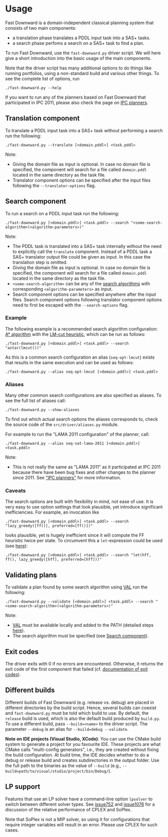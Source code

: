 # Usage

Fast Downward is a domain-independent classical planning system that consists of two main components:

-   a translation phase translates a PDDL input task into a SAS+ tasks. 
-   a search phase perfoms a search on a SAS+ task to find a plan.

To run Fast Downward, use the `fast-downward.py` driver script.
We will here give a short introduction into the basic usage of the main components. 

Note that the driver script has many additional options to do things like running portfolios, using a non-standard build and various other
things. To see the complete list of options, run

    ./fast-downward.py --help

If you want to run any of the planners based on Fast Downward that
participated in IPC 2011, please also check the page on
[IPC planners](ipc-planners.md).

## Translation component
To translate a PDDL input task into a SAS+ task without performing a search run the following:

    ./fast-downward.py --translate [<domain.pddl>] <task.pddl>

Note:

-   Giving the domain file as input is optional. 
    In case no domain file is specified, the component will search for a file called `domain.pddl` located in the same directory as the task file. 
-   Translator component options can be specified after the input files following the `--translator-options` flag.

## Search component
To run a search on a PDDL input task run the following:

    ./fast-downward.py [<domain.pddl>] <task.pddl> --search "<some-search-algorithm>(<algorithm-parameters>)"

Note:

-   The PDDL task is translated into a SAS+ task internally without the need to explicitly call the `translate` component.
    Instead of a PDDL task a SAS+ translator output file could be given as input. In this case the translation step is omitted.
-   Giving the domain file as input is optional. 
    In case no domain file is specified, the component will search for a file called `domain.pddl` located in the same directory as the task file. 
-   `<some-search-algorithm>` can be any of the [search algorithms](search/SearchAlgorithm.md) with corresponding `<algorithm-parameters>` as input.
-   Search component options can be specified anywhere after the input files. 
    Search component options following translator component options need to first be escaped with the `--search-options` flag.

### Example

The following example is a recommended search algorithm configuration:
[A* algorithm](search/SearchAlgorithm/#a_search_eager) with the [LM-cut heuristic](search/Evaluator/#landmark-cut_heuristic), which can be run as follows:

    ./fast-downward.py [<domain.pddl>] <task.pddl> --search "astar(lmcut())"

As this is a common search configuration an alias (`seq-opt-lmcut`) exists that results in the same execution and can be used as follows:

    ./fast-downward.py --alias seq-opt-lmcut [<domain.pddl>] <task.pddl>

### Aliases

Many other common search configurations are also specified as aliases. To see the full list of aliases call:

    ./fast-downward.py --show-aliases

To find out which actual search options the aliases corresponds to, check the source code of the `src/driver/aliases.py` module.

For example to run the "LAMA 2011 configuration" of the planner, call:

    ./fast-downward.py --alias seq-sat-lama-2011 [<domain.pddl>] <task.pddl> 

Note:

-   This is not really the same as "LAMA 2011" as it participated at IPC 2011
    because there have been bug fixes and other changes to the planner since 2011.
    See ["IPC planners"](ipc-planners.md) for more information. 

### Caveats

The search options are built with flexibility in mind, not ease of
use. It is very easy to use option settings that look plausible, yet
introduce significant inefficiencies. For example, an invocation like

    ./fast-downward.py [<domain.pddl>] <task.pddl> --search "lazy_greedy([ff()], preferred=[ff()])"

looks plausible, yet is hugely inefficient since it will compute the FF
heuristic twice per state. To circumvent this a `let`-expression could be used (see [here](search-plugin-syntax.md#variables_as_parameters)):

    ./fast-downward.py [<domain.pddl>] <task.pddl> --search "let(hff, ff(), lazy_greedy([hff], preferred=[hff]))"

## Validating plans
To validate a plan found by some search algorithm using [VAL](https://github.com/KCL-Planning/VAL) run the following:

    ./fast-downward.py --validate [<domain.pddl>] <task.pddl> --search "<some-search-algorithm>(<algorithm-parameters>)"

Note:

-   [VAL](https://github.com/KCL-Planning/VAL) must be available locally and added to the PATH (detailed steps [here](https://github.com/aibasel/downward/blob/main/BUILD.md#optional-plan-validator)).
-   The search algorithm must be specified (see [Search component](#search_component)).

## Exit codes

The driver exits with 0 if no errors are encountered. Otherwise, it
returns the exit code of the first component that failed (cf. [documentation of
exit codes](exit-codes.md)).


## Different builds

Different builds of Fast Downward (e.g. release vs. debug) are placed in
different directories by the build script. Hence, several builds can
coexist and `fast-downward.py` must be told which build to use. By default, the
`release` build is used, which is also the default build produced by
`build.py`.  To use a different build, pass `--build=<name>` to the driver
script. The parameter `--debug` is an alias for `--build=debug --validate`.

**Note on IDE projects (Visual Studio, XCode)**: You can use the CMake
build system to generate a project for you favourite IDE. These projects
are what CMake calls "multi-config generators", i.e., they are created
without fixing the build configuration. At build time, the IDE decides
whether to do a debug or release build and creates subdirectories in the
output folder. Use the full path to the binaries as the value of
`--build` (e.g., `--build=path/to/visual/studio/project/bin/Debug/`).


## LP support

Features that use an LP solver have a command-line option `lpsolver`
to switch between different solver types. See
[issue752](http://issues.fast-downward.org/issue752) and
[issue1076](http://issues.fast-downward.org/issue1076) for a
discussion of the relative performance of CPLEX and SoPlex.

Note that SoPlex is not a MIP solver, so using it for configurations
that require integer variables will result in an error. Please use CPLEX
for such cases.
